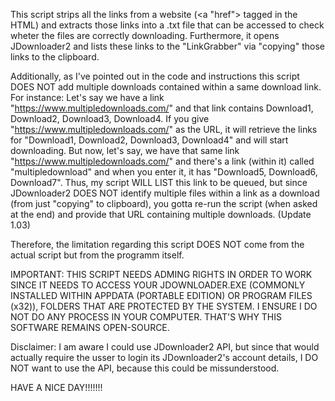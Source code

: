 This script strips all the links from a website (<a "href"> tagged in the HTML) and extracts those links into a .txt file that can be accessed to check wheter the files are correctly downloading. 
Furthermore, it opens JDownloader2 and lists these links to the "LinkGrabber" via "copying" those links to the clipboard.

Additionally, as I've pointed out in the code and instructions this script DOES NOT add multiple downloads contained within a same download link. 
For instance: 
Let's say we have a link "https://www.multipledownloads.com/" and that link contains Download1, Download2, Download3, Download4.
If you give "https://www.multipledownloads.com/" as the URL, it will retrieve the links for "Download1, Download2, Download3, Download4" and will start downloading.
But now, let's say, we have that same link "https://www.multipledownloads.com/" and there's a link (within it) called "multipledownload" and when you enter it, it has "Download5, Download6, Download7".
Thus, my script WILL LIST this link to be queued, but since JDownloader2 DOES NOT identify multiple files within a link as a download (from just "copying" to clipboard), you gotta re-run the script (when asked at
the end) and provide that URL containing multiple downloads. (Update 1.03)

Therefore, the limitation regarding this script DOES NOT come from the actual script but from the programm itself.

IMPORTANT: THIS SCRIPT NEEDS ADMING RIGHTS IN ORDER TO WORK SINCE IT NEEDS TO ACCESS YOUR JDOWNLOADER.EXE (COMMONLY INSTALLED WITHIN APPDATA (PORTABLE EDITION) OR PROGRAM FILES (x32)), FOLDERS THAT ARE PROTECTED
BY THE SYSTEM. I ENSURE I DO NOT DO ANY PROCESS IN YOUR COMPUTER. THAT'S WHY THIS SOFTWARE REMAINS OPEN-SOURCE.

Disclaimer: I am aware I could use JDownloader2 API, but since that would actually require the usser to login its JDownloader2's account details, I DO NOT want to use the API, because this could be missunderstood.

HAVE A NICE DAY!!!!!!! 
